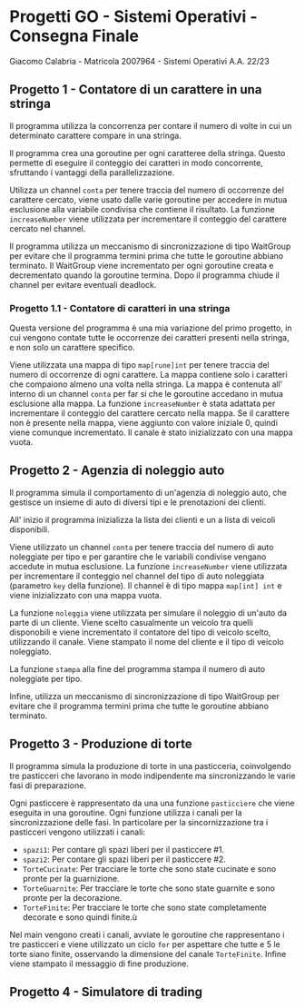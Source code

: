 # Progetti GO - Sistemi Operativi - Consegna Finale

Giacomo Calabria - Matricola 2007964 - Sistemi Operativi A.A. 22/23

## Progetto 1 - Contatore di un carattere in una stringa

Il programma utilizza la concorrenza per contare il numero di volte in cui un determinato carattere compare in una stringa.

Il programma crea una goroutine per ogni caratteree della stringa. Questo permette di eseguire il conteggio dei caratteri in modo concorrente, sfruttando i vantaggi della parallelizzazione.

Utilizza un channel `conta` per tenere traccia del numero di occorrenze del carattere cercato, viene usato dalle varie goroutine per accedere in mutua esclusione alla variabile condivisa che contiene il risultato. La funzione `increaseNumber` viene utilizzata per incrementare il conteggio del carattere cercato nel channel. 

Il programma utilizza un meccanismo di sincronizzazione di tipo WaitGroup per evitare che il programma termini prima che tutte le goroutine abbiano terminato. Il WaitGroup viene incrementato per ogni goroutine creata e decrementato quando la goroutine termina. Dopo il programma chiude il channel per evitare eventuali deadlock.

### Progetto 1.1 - Contatore di caratteri in una stringa

Questa versione del programma è una mia variazione del primo progetto, in cui vengono contate tutte le occorrenze dei caratteri presenti nella stringa, e non solo un carattere specifico.

Viene utilizzata una mappa di tipo `map[rune]int` per tenere traccia del numero di occorrenze di ogni carattere. La mappa contiene solo i caratteri che compaiono almeno una volta nella stringa. La mappa è contenuta all' interno di un channel `conta` per far si che le goroutine accedano in mutua esclusione alla mappa. La funzione `increaseNumber` è stata adattata per incrementare il conteggio del carattere cercato nella mappa. Se il carattere non è presente nella mappa, viene aggiunto con valore iniziale 0, quindi viene comunque incrementato. Il canale è stato inizializzato con una mappa vuota. 

## Progetto 2 - Agenzia di noleggio auto

Il programma simula il comportamento di un'agenzia di noleggio auto, che gestisce un insieme di auto di diversi tipi e le prenotazioni dei clienti.

All' inizio il programma inizializza la lista dei clienti e un a lista di veicoli disponibili.

Viene utilizzato un channel `conta` per tenere traccia del numero di auto noleggiate per tipo e per garantire che le variabili condivise vengano accedute in mutua esclusione. La funzione `increaseNumber` viene utilizzata per incrementare il conteggio nel channel del tipo di auto noleggiata (parametro `key` della funzione). Il channel è di tipo mappa `map[int] int` e viene inizializzato con una mappa vuota.

La funzione `noleggia` viene utilizzata per simulare il noleggio di un'auto da parte di un cliente. Viene scelto casualmente un veicolo tra quelli disponobili e viene incrementato il contatore del tipo di veicolo scelto, utilizzando il canale. Viene stampato il nome del cliente e il tipo di veicolo noleggiato.

La funzione `stampa` alla fine del programma stampa il numero di auto noleggiate per tipo. 

Infine, utilizza un meccanismo di sincronizzazione di tipo WaitGroup per evitare che il programma termini prima che tutte le goroutine abbiano terminato.

## Progetto 3 - Produzione di torte

Il programma simula la produzione di torte in una pasticceria, coinvolgendo tre pasticceri che lavorano in modo indipendente ma sincronizzando le varie fasi di preparazione.

Ogni pasticcere è rappresentato da una una funzione `pasticciere` che viene eseguita in una goroutine. Ogni funzione utilizza i canali per la sincronizzazione delle fasi. In particolare per la sincornizzazione tra i pasticceri vengono utilizzati i canali: 
* `spazi1`: Per contare gli spazi liberi per il pasticcere #1.
* `spazi2`: Per contare gli spazi liberi per il pasticcere #2.
* `TorteCucinate`: Per tracciare le torte che sono state cucinate e sono pronte per la guarnizione.
* `TorteGuarnite`: Per tracciare le torte che sono state guarnite e sono pronte per la decorazione.
* `TorteFinite`: Per tracciare le torte che sono state completamente decorate e sono quindi finite.ù

Nel main vengono creati i canali, avviate le goroutine che rappresentano i tre pasticceri e viene utilizzato un ciclo `for` per aspettare che tutte e 5 le torte siano finite, osservando la dimensione del canale `TorteFinite`. Infine viene stampato il messaggio di fine produzione.

## Progetto 4 - Simulatore di trading

